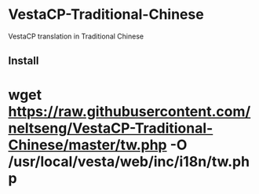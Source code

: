 VestaCP-Traditional-Chinese
===========================
VestaCP translation in Traditional Chinese 

Install
------

# wget https://raw.githubusercontent.com/neltseng/VestaCP-Traditional-Chinese/master/tw.php -O /usr/local/vesta/web/inc/i18n/tw.php
